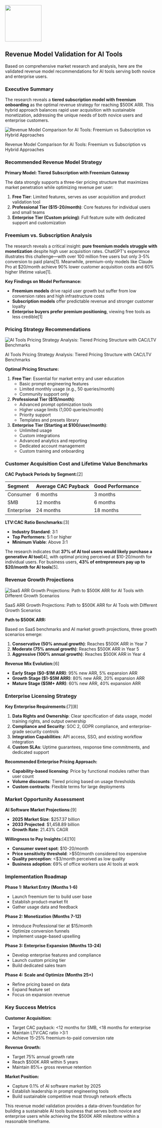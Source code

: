 <img src="https://r2cdn.perplexity.ai/pplx-full-logo-primary-dark%402x.png" class="logo" width="120"/>

## Revenue Model Validation for AI Tools

Based on comprehensive market research and analysis, here are the validated revenue model recommendations for AI tools serving both novice and enterprise users.

### Executive Summary

The research reveals a **tiered subscription model with freemium onboarding** as the optimal revenue strategy for reaching \$500K ARR. This hybrid approach balances rapid user acquisition with sustainable monetization, addressing the unique needs of both novice users and enterprise customers.

![Revenue Model Comparison for AI Tools: Freemium vs Subscription vs Hybrid Approaches](https://ppl-ai-code-interpreter-files.s3.amazonaws.com/web/direct-files/13d173b32e684c9547f782180c54d147/d6113fae-13b8-4ba6-9b0a-2a8e67278231/ba4ff7ea.png)

Revenue Model Comparison for AI Tools: Freemium vs Subscription vs Hybrid Approaches

### Recommended Revenue Model Strategy

**Primary Model: Tiered Subscription with Freemium Gateway**

The data strongly supports a three-tier pricing structure that maximizes market penetration while optimizing revenue per user:

1. **Free Tier**: Limited features, serves as user acquisition and product validation tool
2. **Professional Tier (\$15-20/month)**: Core features for individual users and small teams
3. **Enterprise Tier (Custom pricing)**: Full feature suite with dedicated support and customization

### Freemium vs. Subscription Analysis

The research reveals a critical insight: **pure freemium models struggle with monetization** despite high user acquisition rates. ChatGPT's experience illustrates this challenge—with over 100 million free users but only 3-5% conversion to paid plans[1]. Meanwhile, premium-only models like Claude Pro at \$20/month achieve 90% lower customer acquisition costs and 60% higher lifetime value[1].

**Key Findings on Model Performance:**

- **Freemium models** drive rapid user growth but suffer from low conversion rates and high infrastructure costs
- **Subscription models** offer predictable revenue and stronger customer loyalty
- **Enterprise buyers prefer premium positioning**, viewing free tools as less credible[1]


### Pricing Strategy Recommendations

![AI Tools Pricing Strategy Analysis: Tiered Pricing Structure with CAC/LTV Benchmarks](https://ppl-ai-code-interpreter-files.s3.amazonaws.com/web/direct-files/13d173b32e684c9547f782180c54d147/90a7dda3-8740-4ed0-a8c0-2aaada79e152/586dc378.png)

AI Tools Pricing Strategy Analysis: Tiered Pricing Structure with CAC/LTV Benchmarks

**Optimal Pricing Structure:**

1. **Free Tier**: Essential for market entry and user education
    - Basic prompt engineering features
    - Limited monthly usage (e.g., 50 queries/month)
    - Community support only
2. **Professional Tier (\$15/month)**:
    - Advanced prompt optimization tools
    - Higher usage limits (1,000 queries/month)
    - Priority support
    - Templates and presets library
3. **Enterprise Tier (Starting at \$100/user/month)**:
    - Unlimited usage
    - Custom integrations
    - Advanced analytics and reporting
    - Dedicated account management
    - Custom training and onboarding

### Customer Acquisition Cost and Lifetime Value Benchmarks

**CAC Payback Periods by Segment:**[2]


| Segment | Average CAC Payback | Good Performance |
| :-- | :-- | :-- |
| Consumer | 6 months | 3 months |
| SMB | 12 months | 6 months |
| Enterprise | 24 months | 18 months |

**LTV:CAC Ratio Benchmarks:**[3]

- **Industry Standard**: 3:1
- **Top Performers**: 5:1 or higher
- **Minimum Viable**: Above 3:1

The research indicates that **37% of AI tool users would likely purchase a generative AI tool**[4], with optimal pricing perceived at \$10-20/month for individual users. For business users, **43% of entrepreneurs pay up to \$20/month for AI tools**[5].

### Revenue Growth Projections

![SaaS ARR Growth Projections: Path to \$500K ARR for AI Tools with Different Growth Scenarios](https://ppl-ai-code-interpreter-files.s3.amazonaws.com/web/direct-files/13d173b32e684c9547f782180c54d147/6c1926e1-7fe8-4456-914e-580311eb9d37/3e01f8d4.png)

SaaS ARR Growth Projections: Path to \$500K ARR for AI Tools with Different Growth Scenarios

**Path to \$500K ARR:**

Based on SaaS benchmarks and AI market growth projections, three growth scenarios emerge:

1. **Conservative (50% annual growth)**: Reaches \$500K ARR in Year 7
2. **Moderate (75% annual growth)**: Reaches \$500K ARR in Year 5
3. **Aggressive (100% annual growth)**: Reaches \$500K ARR in Year 4

**Revenue Mix Evolution:**[6]

- **Early Stage (\$0-\$1M ARR)**: 95% new ARR, 5% expansion ARR
- **Growth Stage (\$1-\$5M ARR)**: 80% new ARR, 20% expansion ARR
- **Mature Stage (\$5M+ ARR)**: 60% new ARR, 40% expansion ARR


### Enterprise Licensing Strategy

**Key Enterprise Requirements:**[7][8]

1. **Data Rights and Ownership**: Clear specification of data usage, model training rights, and output ownership
2. **Compliance and Security**: SOC 2, GDPR compliance, and enterprise-grade security controls
3. **Integration Capabilities**: API access, SSO, and existing workflow integration
4. **Custom SLAs**: Uptime guarantees, response time commitments, and dedicated support

**Recommended Enterprise Pricing Approach:**

- **Capability-based licensing**: Price by functional modules rather than user count
- **Volume discounts**: Tiered pricing based on usage thresholds
- **Custom contracts**: Flexible terms for large deployments


### Market Opportunity Assessment

**AI Software Market Projections:**[9]

- **2025 Market Size**: \$257.37 billion
- **2033 Projected**: \$1,458.89 billion
- **Growth Rate**: 21.43% CAGR

**Willingness to Pay Insights:**[4][10]

- **Consumer sweet spot**: \$10-20/month
- **Price sensitivity threshold**: >\$50/month considered too expensive
- **Quality perception**: <\$3/month perceived as low quality
- **Business adoption**: 69% of office workers use AI tools at work


### Implementation Roadmap

**Phase 1: Market Entry (Months 1-6)**

- Launch freemium tier to build user base
- Establish product-market fit
- Gather usage data and feedback

**Phase 2: Monetization (Months 7-12)**

- Introduce Professional tier at \$15/month
- Optimize conversion funnels
- Implement usage-based upselling

**Phase 3: Enterprise Expansion (Months 13-24)**

- Develop enterprise features and compliance
- Launch custom pricing tier
- Build dedicated sales team

**Phase 4: Scale and Optimize (Months 25+)**

- Refine pricing based on data
- Expand feature set
- Focus on expansion revenue


### Key Success Metrics

**Customer Acquisition:**

- Target CAC payback: <12 months for SMB, <18 months for enterprise
- Maintain LTV:CAC ratio >3:1
- Achieve 15-25% freemium-to-paid conversion rate

**Revenue Growth:**

- Target 75% annual growth rate
- Reach \$500K ARR within 5 years
- Maintain 85%+ gross revenue retention

**Market Position:**

- Capture 0.1% of AI software market by 2025
- Establish leadership in prompt engineering tools
- Build sustainable competitive moat through network effects

This revenue model validation provides a data-driven foundation for building a sustainable AI tools business that serves both novice and enterprise users while achieving the \$500K ARR milestone within a reasonable timeframe.

